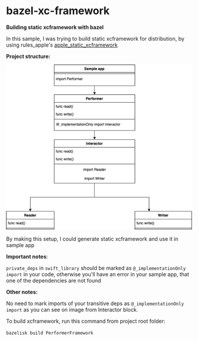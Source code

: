 # bazel-xc-framework
**Building static xcframework with bazel**

In this sample, I was trying to build static xcframework for distribution, by using rules_apple's [apple_static_xcframework](https://github.com/tymurmustafaiev/bazel-xc-framework.git)

**Project structure:**

![sample.jpg](Readme%2Fsample.jpg)

By making this setup, I could generate static xcframework and use it in sample app

**Important notes**:

`private_deps` in `swift_library` should be marked as `@_implementationOnly import` in your code,
otherwise you'll have an error in 
your sample app, that one of the dependencies are not found

**Other notes:**

No need to mark imports of your transitive deps as `@_implementationOnly import` as you can see on image
from Interactor block.

To build xcframework, run this command from project root folder:

`bazelisk build PerformerFramework`
